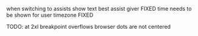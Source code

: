 when switching to assists show text best assist giver FIXED
time needs to be shown for user timezone FIXED

TODO:
at 2xl breakpoint overflows browser
dots are not centered